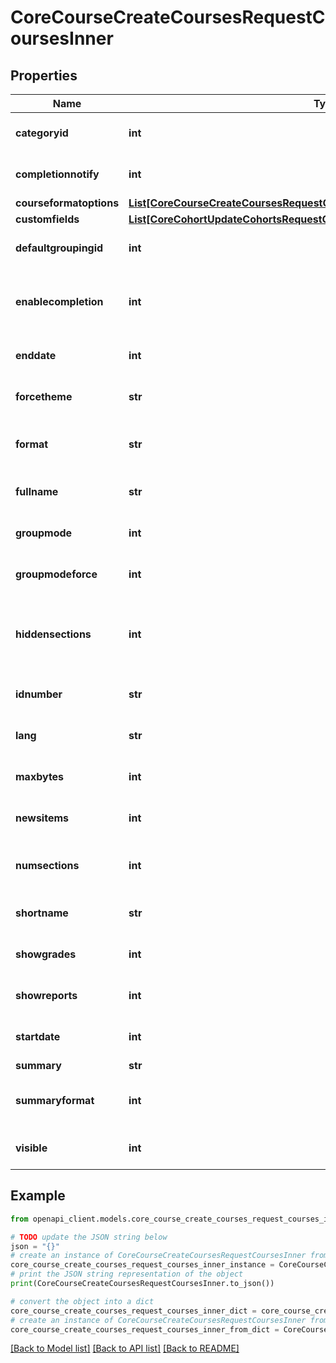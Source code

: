 # CoreCourseCreateCoursesRequestCoursesInner


## Properties

Name | Type | Description | Notes
------------ | ------------- | ------------- | -------------
**categoryid** | **int** | category id | [optional] [default to null]
**completionnotify** | **int** | 1: yes 0: no | [optional] [default to null]
**courseformatoptions** | [**List[CoreCourseCreateCoursesRequestCoursesInnerCourseformatoptionsInner]**](CoreCourseCreateCoursesRequestCoursesInnerCourseformatoptionsInner.md) |  | [optional] 
**customfields** | [**List[CoreCohortUpdateCohortsRequestCohortsInnerCustomfieldsInner]**](CoreCohortUpdateCohortsRequestCohortsInnerCustomfieldsInner.md) |  | [optional] 
**defaultgroupingid** | **int** | default grouping id | [optional] [default to 0]
**enablecompletion** | **int** | Enabled, control via completion and activity settings. Disabled,                                         not shown in activity settings. | [optional] [default to null]
**enddate** | **int** | timestamp when the course end | [optional] [default to null]
**forcetheme** | **str** | name of the force theme | [optional] [default to 'null']
**format** | **str** | course format: weeks, topics, social, site,.. | [optional] [default to 'topics']
**fullname** | **str** | full name | [optional] [default to 'null']
**groupmode** | **int** | no group, separate, visible | [optional] [default to 0]
**groupmodeforce** | **int** | 1: yes, 0: no | [optional] [default to 0]
**hiddensections** | **int** | (deprecated, use courseformatoptions) How the hidden sections in the course are displayed to students | [optional] [default to null]
**idnumber** | **str** | id number | [optional] [default to 'null']
**lang** | **str** | forced course language | [optional] [default to 'null']
**maxbytes** | **int** | largest size of file that can be uploaded into the course | [optional] [default to 0]
**newsitems** | **int** | number of recent items appearing on the course page | [optional] [default to 5]
**numsections** | **int** | (deprecated, use courseformatoptions) number of weeks/topics | [optional] [default to null]
**shortname** | **str** | course short name | [optional] [default to 'null']
**showgrades** | **int** | 1 if grades are shown, otherwise 0 | [optional] [default to 1]
**showreports** | **int** | are activity report shown (yes &#x3D; 1, no &#x3D;0) | [optional] [default to 0]
**startdate** | **int** | timestamp when the course start | [optional] [default to null]
**summary** | **str** | summary | [optional] 
**summaryformat** | **int** | summary format (1 &#x3D; HTML, 0 &#x3D; MOODLE, 2 &#x3D; PLAIN, or 4 &#x3D; MARKDOWN) | [optional] [default to 1]
**visible** | **int** | 1: available to student, 0:not available | [optional] [default to null]

## Example

```python
from openapi_client.models.core_course_create_courses_request_courses_inner import CoreCourseCreateCoursesRequestCoursesInner

# TODO update the JSON string below
json = "{}"
# create an instance of CoreCourseCreateCoursesRequestCoursesInner from a JSON string
core_course_create_courses_request_courses_inner_instance = CoreCourseCreateCoursesRequestCoursesInner.from_json(json)
# print the JSON string representation of the object
print(CoreCourseCreateCoursesRequestCoursesInner.to_json())

# convert the object into a dict
core_course_create_courses_request_courses_inner_dict = core_course_create_courses_request_courses_inner_instance.to_dict()
# create an instance of CoreCourseCreateCoursesRequestCoursesInner from a dict
core_course_create_courses_request_courses_inner_from_dict = CoreCourseCreateCoursesRequestCoursesInner.from_dict(core_course_create_courses_request_courses_inner_dict)
```
[[Back to Model list]](../README.md#documentation-for-models) [[Back to API list]](../README.md#documentation-for-api-endpoints) [[Back to README]](../README.md)



